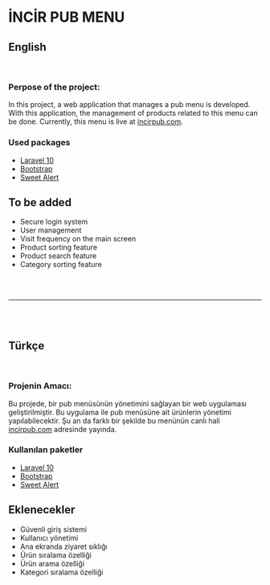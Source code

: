 # İNCİR PUB MENU

## English
<br>

### Perpose of the project:
In this project, a web application that manages a pub menu is developed. With this application, the management of products related to this menu can be done. Currently, this menu is live at <a href="https://incirpub.com/">incirpub.com</a>.

### Used packages
<ul>
<li> <a href="https://laravel.com/">Laravel 10</a> </li>
<li> <a href="https://getbootstrap.com/docs/5.0/getting-started/introduction/">Bootstrap</a> </li>
<li> <a href="https://realrashid.github.io/sweet-alert/">Sweet Alert</a> </li>
</ul>

## To be added
<ul>
<li> Secure login system </li>
<li> User management </li>
<li> Visit frequency on the main screen </li>
<li> Product sorting feature </li>
<li> Product search feature </li>
<li> Category sorting feature </li>
</ul>

<br><br>
<hr>
<br><br>

## Türkçe 
<br>

### Projenin Amacı:
Bu projede, bir pub menüsünün yönetimini sağlayan bir web uygulaması geliştirilmiştir. Bu uygulama ile pub menüsüne ait ürünlerin yönetimi yapılabilecektir. Şu an da farklı bir şekilde bu menünün canlı hali <a href="https://incirpub.com/">incirpub.com</a> adresinde yayında.

### Kullanılan paketler
<ul>
<li> <a href="https://laravel.com/">Laravel 10</a> </li>
<li> <a href="https://getbootstrap.com/docs/5.0/getting-started/introduction/">Bootstrap</a> </li>
<li> <a href="https://realrashid.github.io/sweet-alert/">Sweet Alert</a> </li>
</ul>

## Eklenecekler
<ul>
<li> Güvenli giriş sistemi </li>
<li> Kullanıcı yönetimi </li>
<li> Ana ekranda ziyaret sıklığı</li>
<li> Ürün sıralama özelliği </li>
<li> Ürün arama özelliği </li>
<li> Kategori sıralama özelliği </li>
</ul>
